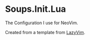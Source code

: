# Soups.Init.Lua
The Configuration I use for NeoVim.

Created from a template from [LazyVim](https://github.com/LazyVim/LazyVim).

